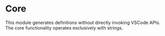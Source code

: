 ﻿# Core

This module generates definitions without directly invoking VSCode APIs. The core functionality operates exclusively with strings.
